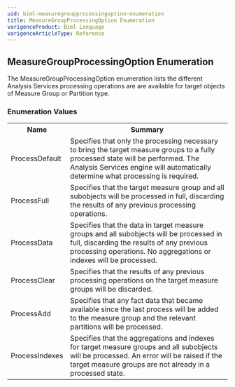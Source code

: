 ```yaml
---
uid: biml-measuregroupprocessingoption-enumeration
title: MeasureGroupProcessingOption Enumeration
varigenceProduct: Biml Language
varigenceArticleType: Reference
---
```


## MeasureGroupProcessingOption Enumeration<div class="LanguageSummary"><div class ="SummaryItem">The MeasureGroupProcessingOption enumeration lists the different Analysis Services processing operations are are available for target objects of Measure Group or Partition type.</div></div><div class="EnumValueGroup">### Enumeration Values<table id="EnumValue" class="MemberList"><tbody><tr><th class="MemberNameColumnHeader">Name</th><th class="MemberSummaryColumnHeader">Summary</th></tr><tr class="cd0"><td class="MemberName">ProcessDefault</td><td class="MemberSummary"><div class ="SummaryItem">Specifies that only the processing necessary to bring the target measure groups to a fully processed state will be performed.  The Analysis Services engine will automatically determine what processing is required.</div></td></tr><tr class="cd1"><td class="MemberName">ProcessFull</td><td class="MemberSummary"><div class ="SummaryItem">Specifies that the target measure group and all subobjects will be processed in full, discarding the results of any previous processing operations.</div></td></tr><tr class="cd0"><td class="MemberName">ProcessData</td><td class="MemberSummary"><div class ="SummaryItem">Specifies that the data in target measure groups and all subobjects will be processed in full, discarding the results of any previous processing operations.  No aggregations or indexes will be processed.</div></td></tr><tr class="cd1"><td class="MemberName">ProcessClear</td><td class="MemberSummary"><div class ="SummaryItem">Specifies that the results of any previous processing operations on the target measure groups will be discarded.</div></td></tr><tr class="cd0"><td class="MemberName">ProcessAdd</td><td class="MemberSummary"><div class ="SummaryItem">Specifies that any fact data that became available since the last process will be added to the measure group and the relevant partitions will be processed.</div></td></tr><tr class="cd1"><td class="MemberName">ProcessIndexes</td><td class="MemberSummary"><div class ="SummaryItem">Specifies that the aggregations and indexes for target measure groups and all subobjects will be processed.  An error will be raised if the target measure groups are not already in a processed state.</div></td></tr></tbody></table></div>